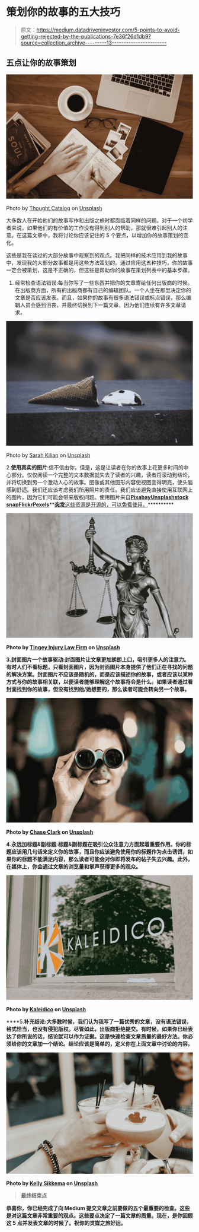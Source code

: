 # 策划你的故事的五大技巧

> 原文：<https://medium.datadriveninvestor.com/5-points-to-avoid-getting-rejected-by-the-publications-7e36f26d1db9?source=collection_archive---------13----------------------->

## 五点让你的故事策划

![](img/d37def70bda3147ee7cb32d1c3ccb999.png)

Photo by [Thought Catalog](https://unsplash.com/@thoughtcatalog?utm_source=medium&utm_medium=referral) on [Unsplash](https://unsplash.com?utm_source=medium&utm_medium=referral)

大多数人在开始他们的故事写作和出版之旅时都面临着同样的问题。对于一个初学者来说，如果他们的有价值的工作没有得到别人的帮助，那就很难引起别人的注意。在这篇文章中，我将讨论你应该记住的 5 个要点，以增加你的故事策划的变化。

这些是我在读过的大部分故事中观察到的观点。我把同样的技术应用到我的故事中，发现我的大部分故事都是用这些方法策划的。通过应用这五种技巧，你的故事一定会被策划，这是不正确的，但这些是帮助你的故事在策划列表中的基本步骤。

1.  经常检查语法错误:每当你写了一些东西并把你的文章寄给任何出版商的时候。在出版商方面，所有的出版商都有自己的编辑团队。一个人坐在那里决定你的文章是否应该发表。而且，如果你的故事有很多语法错误或标点错误，那么编辑人员会感到沮丧，并最终切换到下一篇文章，因为他们连续有许多文章请求。

![](img/d5c09b978e7f63ea2982115a781a8dee.png)

Photo by [Sarah Kilian](https://unsplash.com/@rojekilian?utm_source=medium&utm_medium=referral) on [Unsplash](https://unsplash.com?utm_source=medium&utm_medium=referral)

2.**使用真实的图片**:信不信由你，但是，这是让读者在你的故事上花更多时间的中心部分。仅仅阅读一个完整的文本数据就失去了读者的兴趣，读者将滚动到结论，并将切换到另一个激动人心的故事。图像或其他图形内容使视图变得明亮，使头脑感到舒适。我们还应该考虑我们所用照片的责任。我们应该避免直接使用互联网上的图片，因为它们可能会带来版权问题。使用图片来自[**Pixabay**](https://pixabay.com/)**[**Unsplash**](https://unsplash.com/)**[**stock snap**](https://stocksnap.io/)**[**Flickr**](https://www.flickr.com/)**[**Pexels**](https://www.pexels.com/)**[**突发**这些资源是开源的，可以免费使用。](https://burst.shopify.com)**********

****![](img/936ffae2d4f4eb6d06af5aef91d1c428.png)****

****Photo by [Tingey Injury Law Firm](https://unsplash.com/@tingeyinjurylawfirm?utm_source=medium&utm_medium=referral) on [Unsplash](https://unsplash.com?utm_source=medium&utm_medium=referral)****

****3.**封面图片一个故事驱动**:封面图片让文章更加朗朗上口，吸引更多人的注意力。有时人们不看标题，只看封面图片，因为封面图片本身提供了他们正在寻找的问题的解决方案。封面图片不应该是随机的，而是应该描述你的故事，或者应该以某种方式与你的故事相关联，以便读者能够理解这个故事将会是什么。如果读者通过看封面找到你的故事，但没有找到他/她想要的，那么读者可能会转向另一个故事。****

****![](img/699071508ae4cae62bb3295a2ac7a8a8.png)****

****Photo by [Chase Clark](https://unsplash.com/@chaseelliottclark?utm_source=medium&utm_medium=referral) on [Unsplash](https://unsplash.com?utm_source=medium&utm_medium=referral)****

****4.**永远加标题&副标题**:标题&副标题在吸引公众注意力方面起着重要作用。你的标题应该用几句话来定义你的故事，而且你应该避免使用你的标题作为点击诱饵，如果你的标题不能满足内容，那么读者可能会对你即将发布的帖子失去兴趣。此外，在媒体上，你会通过文章的浏览量和掌声获得更多的观众。****

****![](img/be4d7fb89b211118088e66854266b163.png)****

****Photo by [Kaleidico](https://unsplash.com/@kaleidico?utm_source=medium&utm_medium=referral) on [Unsplash](https://unsplash.com?utm_source=medium&utm_medium=referral)****

****5.**补充结论:**大多数时候，我们认为我写了一篇优秀的文章，没有语法错误，格式恰当，也没有侵犯版权。尽管如此，出版商拒绝提交。有时候，如果你已经表达了你所说的话，结论就可以作为证据。这是快速检查文章质量的最好方法。你必须给你的文章加一个结论。结论应该是简单的，定义你在上面文章中讨论的内容。****

****![](img/d69659b6aab847e2d7b4356aa72cfced.png)****

****Photo by [Kelly Sikkema](https://unsplash.com/@kellysikkema?utm_source=medium&utm_medium=referral) on [Unsplash](https://unsplash.com?utm_source=medium&utm_medium=referral)****

> ****最终结束点****

****恭喜你，你已经完成了向 Medium 提交文章之前要做的五个最重要的检查。这些是对这篇文章非常重要的观点。这些要点决定了一篇文章的质量。现在，是你回顾这 5 点并发表文章的时候了。祝你的灵媒之旅好运。****